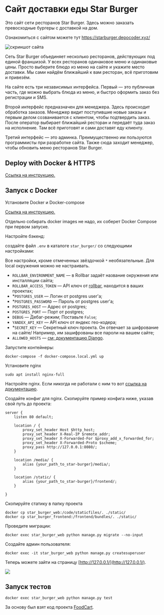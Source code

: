 # Сайт доставки еды Star Burger

Это сайт сети ресторанов Star Burger. Здесь можно заказать превосходные бургеры с доставкой на дом.

Ознакомиться с сайтом можете тут https://starburger.depocoder.xyz/

![скриншот сайта](https://i.imgur.com/wBAHlDb.png)


Сеть Star Burger объединяет несколько ресторанов, действующих под единой франшизой. У всех ресторанов одинаковое меню и одинаковые цены. Просто выберите блюдо из меню на сайте и укажите место доставки. Мы сами найдём ближайший к вам ресторан, всё приготовим и привезём.

На сайте есть три независимых интерфейса. Первый — это публичная часть, где можно выбрать блюда из меню, и быстро оформить заказ без регистрации и SMS.

Второй интерфейс предназначен для менеджера. Здесь происходит обработка заказов. Менеджер видит поступившие новые заказы и первым делом созванивается с клиентом, чтобы подтвердить заказ. После оператор выбирает ближайший ресторан и передаёт туда заказ на исполнение. Там всё приготовят и сами доставят еду клиенту.

Третий интерфейс — это админка. Преимущественно им пользуются программисты при разработке сайта. Также сюда заходит менеджер, чтобы обновить меню ресторанов Star Burger.

## Deploy with Docker & HTTPS

[Ссылка на инструкцию.](https://github.com/depocoder/star-burger/blob/main/DOCKER_DEPLOY_README.md)

## Запуск с Docker

Установите Docker и Docker-compose

[Ссылка на инструкцию.](https://www.howtogeek.com/devops/how-to-install-docker-and-docker-compose-on-linux/)

Отдельно собирать docker images не надо, их соберет Docker Compose при первом запуске.

Настройте бэкенд:

создайте файл `.env` в каталоге `star_burger/` со следующими настройками:

Все настройки, кроме отмеченных звёздочкой `*` необязательные. Для local окружения можно не настраивать.

- `ROLLBAR_ENVIRONMENT_NAME` — в Rollbar задаёт название окружения или инсталляции сайта;
- `ROLLBAR_ACCESS_TOKEN` — API ключ от [rollbar](https://rollbar.com/), находится в ваших проектах;
- *`POSTGRES_USER` — Логин от postgres user'а;
- *`POSTGRES_PASSWORD` — Пароль от postgres user'а;
- `POSTGRES_HOST` — Адрес от postgres;
- `POSTGRES_PORT` — Порт от postgres;
- `DEBUG` — Дебаг-режим; Поставьте `False`;
- `YANDEX_API_KEY` — API ключ от яндекс гео-кодера;
- *`SECRET_KEY` — Секретный ключ проекта. Он отвечает за шифрование на сайте/ Например, им зашифрованы все пароли на вашем сайте;
- `ALLOWED_HOSTS` — [см; документацию Django](https://docs.djangoproject.com/en/3.1/ref/settings/#allowed-hosts).


Запустите контейнеры:

```shell
docker-compose -f docker-compose.local.yml up
```

Установите nginx
```shell
sudo apt install nginx-full
```

Настройте nginx. Если никогда не работали с ним то вот [ссылка на документацию](https://nginx.org/en/docs/).

Создайте конфиг для nginx. Скопируйте пример конфига ниже, указав свой путь до проекта:
```
server {
    listen 80 default;

    location / {
        proxy_set_header Host $http_host;
        proxy_set_header X-Real-IP $remote_addr;
        proxy_set_header X-Forwarded-For $proxy_add_x_forwarded_for;
        proxy_set_header X-Forwarded-Proto $scheme;
        proxy_pass http://127.0.0.1:8080/;
    }

    location /media/ {
        alias {your_path_to_star-burger}/media/;
    }

    location /static/ {
        alias {your_path_to_star-burger}/frontend/;
    }

}
```

Скопируйте статику  в папку проекта
```shell
docker cp star_burger_web:/code/staticfiles/. ./static/
docker cp star_burger_frontend:/frontend/bundles/. ./static/
```

Проведите миграции:
```shell
docker exec star_burger_web python manage.py migrate --no-input
```

Cоздайте админ пользователя:
```shell
docker exec -it star_burger_web python manage.py createsuperuser
```

Теперь можете зайти на страницу  [http://127.0.0.1/](http://127.0.0.1/).

![](https://i.imgur.com/AOP6G4c.png)


## Запуск тестов
```shell
docker exec star_burger_web python manage.py test
```

За основу был взят код проекта [FoodCart](https://github.com/Saibharath79/FoodCart).
